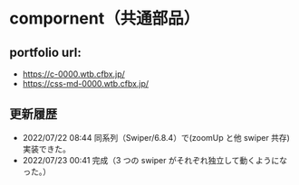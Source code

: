 # compornent（共通部品）

## portfolio url:

- https://c-0000.wtb.cfbx.jp/
- https://css-md-0000.wtb.cfbx.jp/

## 更新履歴

- 2022/07/22 08:44 同系列（Swiper/6.8.4）で(zoomUp と他 swiper 共存)実装できた。
- 2022/07/23 00:41 完成（3 つの swiper がそれぞれ独立して動くようになった。）
